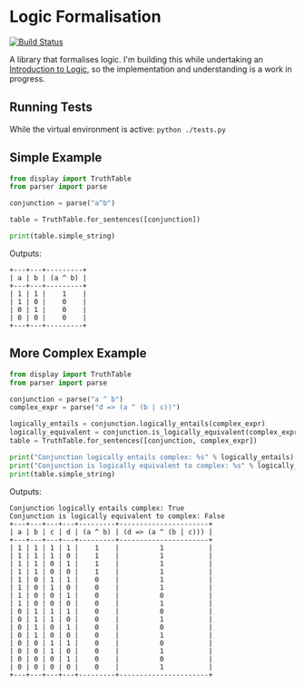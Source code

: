 Logic Formalisation
===================

[![Build Status](https://api.travis-ci.org/danielholmes/logic.png)](http://travis-ci.org/danielholmes/logic)

A library that formalises logic. I'm building this while undertaking an [Introduction to Logic](https://www.coursera.org/course/intrologic), 
so the implementation and understanding is a work in progress.

Running Tests
-------------
While the virtual environment is active:
``` python ./tests.py ```

Simple Example
--------------
```python
from display import TruthTable
from parser import parse

conjunction = parse("a^b")

table = TruthTable.for_sentences([conjunction])

print(table.simple_string)
```
Outputs:
```
+---+---+---------+
| a | b | (a ^ b) |
+---+---+---------+
| 1 | 1 |    1    |
| 1 | 0 |    0    |
| 0 | 1 |    0    |
| 0 | 0 |    0    |
+---+---+---------+
```

More Complex Example
--------------------
```python
from display import TruthTable
from parser import parse

conjunction = parse("a ^ b")
complex_expr = parse("d => (a ^ (b | c))")

logically_entails = conjunction.logically_entails(complex_expr)
logically_equivalent = conjunction.is_logically_equivalent(complex_expr)
table = TruthTable.for_sentences([conjunction, complex_expr])

print("Conjunction logically entails complex: %s" % logically_entails)
print("Conjunction is logically equivalent to complex: %s" % logically_equivalent)
print(table.simple_string)
```
Outputs:
```
Conjunction logically entails complex: True
Conjunction is logically equivalent to complex: False
+---+---+---+---+---------+----------------------+
| a | b | c | d | (a ^ b) | (d => (a ^ (b | c))) |
+---+---+---+---+---------+----------------------+
| 1 | 1 | 1 | 1 |    1    |          1           |
| 1 | 1 | 1 | 0 |    1    |          1           |
| 1 | 1 | 0 | 1 |    1    |          1           |
| 1 | 1 | 0 | 0 |    1    |          1           |
| 1 | 0 | 1 | 1 |    0    |          1           |
| 1 | 0 | 1 | 0 |    0    |          1           |
| 1 | 0 | 0 | 1 |    0    |          0           |
| 1 | 0 | 0 | 0 |    0    |          1           |
| 0 | 1 | 1 | 1 |    0    |          0           |
| 0 | 1 | 1 | 0 |    0    |          1           |
| 0 | 1 | 0 | 1 |    0    |          0           |
| 0 | 1 | 0 | 0 |    0    |          1           |
| 0 | 0 | 1 | 1 |    0    |          0           |
| 0 | 0 | 1 | 0 |    0    |          1           |
| 0 | 0 | 0 | 1 |    0    |          0           |
| 0 | 0 | 0 | 0 |    0    |          1           |
+---+---+---+---+---------+----------------------+
```